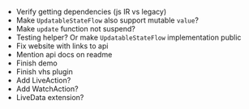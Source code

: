 * Verify getting dependencies (js IR vs legacy)
* Make `UpdatableStateFlow` also support mutable `value`?
* Make `update` function not suspend?
* Testing helper? Or make `UpdatableStateFlow` implementation public
* Fix website with links to api
* Mention api docs on readme
* Finish demo
* Finish vhs plugin
* Add LiveAction?
* Add WatchAction?
* LiveData extension?
